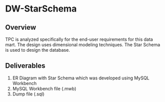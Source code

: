 # DW-StarSchema
## Overview

TPC is analyzed specifically for the end-user requirements for this data mart. The design uses dimensional modeling techniques. The Star Schema is used to design the database.

## Deliverables
1. ER Diagram with Star Schema which was developed using MySQL Workbench
2. MySQL Workbench file (.mwb)
3. Dump file (.sql)
